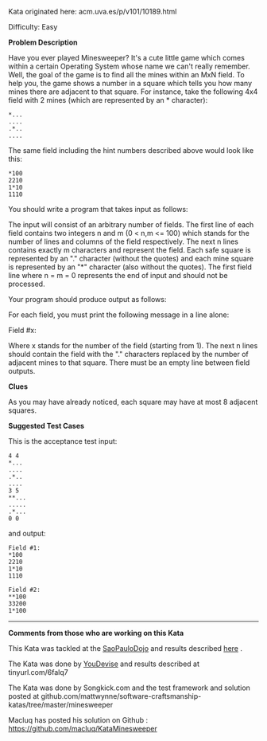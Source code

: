 
Kata originated here: acm.uva.es/p/v101/10189.html

Difficulty: Easy

**Problem Description**

Have you ever played Minesweeper? It's a cute little game which comes
within a certain Operating System whose name we can't really remember.
Well, the goal of the game is to find all the mines within an MxN field.
To help you, the game shows a number in a square which tells you how
many mines there are adjacent to that square. For instance, take the
following 4x4 field with 2 mines (which are represented by an \*
character):

    *...
    ....
    .*..
    ....

The same field including the hint numbers described above would look
like this:

    *100
    2210
    1*10
    1110

You should write a program that takes input as follows:

The input will consist of an arbitrary number of fields. The first line
of each field contains two integers n and m (0 &lt; n,m &lt;= 100) which
stands for the number of lines and columns of the field respectively.
The next n lines contains exactly m characters and represent the field.
Each safe square is represented by an "." character (without the quotes)
and each mine square is represented by an "\*" character (also without
the quotes). The first field line where n = m = 0 represents the end of
input and should not be processed.

Your program should produce output as follows:

For each field, you must print the following message in a line alone:

Field \#x:

Where x stands for the number of the field (starting from 1). The next n
lines should contain the field with the "." characters replaced by the
number of adjacent mines to that square. There must be an empty line
between field outputs.

**Clues**

As you may have already noticed, each square may have at most 8 adjacent
squares.

**Suggested Test Cases**

This is the acceptance test input:

    4 4
    *...
    ....
    .*..
    ....
    3 5
    **...
    .....
    .*...
    0 0

and output:

    Field #1:
    *100
    2210
    1*10
    1110

    Field #2:
    **100
    33200
    1*100

------------------------------------------------------------------------

**Comments from those who are working on this Kata**

This Kata was tackled at the [SaoPauloDojo](/dojo/SaoPauloDojo) and
results described [here](/record/2007Aug29SPDojo) .

The Kata was done by [YouDevise](/dojo/YouDevise) and results described
at tinyurl.com/6falq7

The Kata was done by Songkick.com and the test framework and solution
posted at
github.com/mattwynne/software-craftsmanship-katas/tree/master/minesweeper

Macluq has posted his solution on Github :
<https://github.com/macluq/KataMinesweeper>
